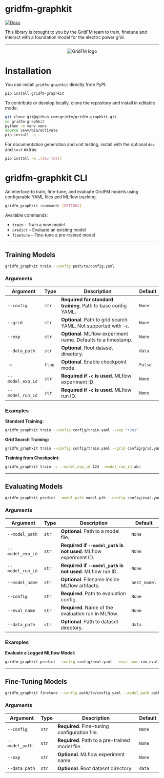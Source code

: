 # gridfm-graphkit
[![Docs](https://img.shields.io/badge/docs-live-brightgreen)](https://gridfm.github.io/gridfm-graphkit/)

This library is brought to you by the GridFM team to train, finetune and interact with a foundation model for the electric power grid.

---

<p align="center">
  <img src="docs/figs/pre_training.png" alt="GridFM logo"/>
  <br/>
</p>

# Installation

You can install `gridfm-graphkit` directly from PyPI:

```bash
pip install gridfm-graphkit
```

To contribute or develop locally, clone the repository and install in editable mode:

```bash
git clone git@github.com:gridfm/gridfm-graphkit.git
cd gridfm-graphkit
python -m venv venv
source venv/bin/activate
pip install -e .
```

For documentation generation and unit testing, install with the optional `dev` and `test` extras:

```bash
pip install -e .[dev,test]
```


# gridfm-graphkit CLI

An interface to train, fine-tune, and evaluate GridFM models using configurable YAML files and MLflow tracking.

```bash
gridfm_graphkit <command> [OPTIONS]
```

Available commands:

* `train` – Train a new model
* `predict` – Evaluate an existing model
* `finetune` – Fine-tune a pre-trained model

---

## Training Models

```bash
gridfm_graphkit train --config path/to/config.yaml
```

### Arguments

| Argument         | Type   | Description                                                      | Default |
| ---------------- | ------ | ---------------------------------------------------------------- | ------- |
| `--config`       | `str`  | **Required for standard training**. Path to base config YAML.    | `None`  |
| `--grid`         | `str`  | **Optional**. Path to grid search YAML. Not supported with `-c`. | `None`  |
| `--exp`          | `str`  | **Optional**. MLflow experiment name. Defaults to a timestamp.   | `None`  |
| `--data_path`    | `str`  | **Optional**. Root dataset directory.                            | `data`  |
| `-c`             | `flag` | **Optional**. Enable checkpoint mode.                            | `False` |
| `--model_exp_id` | `str`  | **Required if `-c` is used**. MLflow experiment ID.              | `None`  |
| `--model_run_id` | `str`  | **Required if `-c` is used**. MLflow run ID.                     | `None`  |

### Examples

**Standard Training:**

```bash
gridfm_graphkit train --config config/train.yaml --exp "run1"
```

**Grid Search Training:**

```bash
gridfm_graphkit train --config config/train.yaml --grid config/grid.yaml
```

**Training from Checkpoint:**

```bash
gridfm_graphkit train -c --model_exp_id 123 --model_run_id abc
```

---

## Evaluating Models

```bash
gridfm_graphkit predict --model_path model.pth --config config/eval.yaml --eval_name run_eval
```

### Arguments

| Argument         | Type  | Description                                                       | Default      |
| ---------------- | ----- | ----------------------------------------------------------------- | ------------ |
| `--model_path`   | `str` | **Optional**. Path to a model file.                               | `None`       |
| `--model_exp_id` | `str` | **Required if `--model_path` is not used**. MLflow experiment ID. | `None`       |
| `--model_run_id` | `str` | **Required if `--model_path` is not used**. MLflow run ID.        | `None`       |
| `--model_name`   | `str` | **Optional**. Filename inside MLflow artifacts.                   | `best_model` |
| `--config`       | `str` | **Required**. Path to evaluation config.                          | `None`       |
| `--eval_name`    | `str` | **Required**. Name of the evaluation run in MLflow.               | `None`       |
| `--data_path`    | `str` | **Optional**. Path to dataset directory.                          | `data`       |

### Examples

**Evaluate a Logged MLflow Model:**

```bash
gridfm_graphkit predict --config config/eval.yaml --eval_name run_eval --model_exp_id 1 --model_run_id abc
```

---

## Fine-Tuning Models

```bash
gridfm_graphkit finetune --config path/to/config.yaml --model_path path/to/model.pth
```

### Arguments

| Argument       | Type  | Description                                     | Default |
| -------------- | ----- | ----------------------------------------------- | ------- |
| `--config`     | `str` | **Required**. Fine-tuning configuration file.   | `None`  |
| `--model_path` | `str` | **Required**. Path to a pre-trained model file. | `None`  |
| `--exp`        | `str` | **Optional**. MLflow experiment name.           | `None`  |
| `--data_path`  | `str` | **Optional**. Root dataset directory.           | `data`  |
